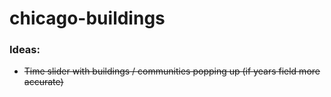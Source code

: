 # chicago-buildings




### Ideas:

* ~~Time slider with buildings / communities popping up (if years field more accurate)~~
